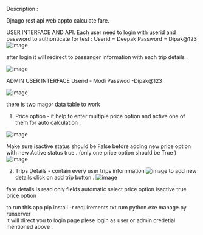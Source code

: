 Description :

Djnago rest api web appto calculate fare.

USER INTERFACE AND API.
Each user need to login with userid and password to authonticate 
for test :
  Userid = Deepak 
  Password = Dipak@123
![image](https://user-images.githubusercontent.com/107532268/198294101-f4144083-34a7-4a17-99b1-8cdbe1b92508.png)
  
after login it will redirect to passanger information with each trip details .

![image](https://user-images.githubusercontent.com/107532268/198646287-25b0c0f0-e64a-458d-9168-f05a8a07b684.png)



ADMIN USER INTERFACE
Userid - Modi
Passwod -Dipak@123

![image](https://user-images.githubusercontent.com/107532268/198296482-917f10cf-8f6d-4247-b5a9-87ce62fb18eb.png)

there is two magor data table to work 
1. Price option - it help to enter multiple price option and active one of them for auto calculation :

![image](https://user-images.githubusercontent.com/107532268/198296987-50ff568a-9b42-4c86-8115-041fed6dd696.png)

Make sure isactive status should be False before adding new price option with new Active status true . (only one price option should be True )
![image](https://user-images.githubusercontent.com/107532268/198297779-4cc7c70c-b300-4044-a7e4-ff31cb725780.png)

2. Trips Details - contain every user trips infornmation 
![image](https://user-images.githubusercontent.com/107532268/198298116-d6c63392-892e-43e6-bb7f-93c208e17bc1.png)
to add new details click on add trip button .
![image](https://user-images.githubusercontent.com/107532268/198298441-82881d71-a4f7-439c-954a-22a683b0d4ab.png)

fare details is read only fields automatic select price option isactive true price option 

to run this app 
pip install -r requirements.txt
rum python.exe manage.py runserver  
it will direct you to login page  plese login as user or admin credetial mentioned above .

